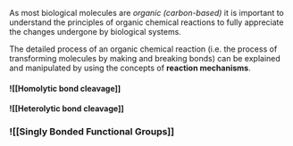 As most biological molecules are *organic (carbon-based)* it is important to understand the principles of organic chemical reactions to fully appreciate the changes undergone by biological systems.

The detailed process of an organic chemical reaction (i.e. the process of transforming molecules by making and breaking bonds) can be explained and manipulated by using the concepts of **reaction mechanisms**.

#### ![[Homolytic bond cleavage]]

#### ![[Heterolytic bond cleavage]]
### ![[Singly Bonded Functional Groups]]
